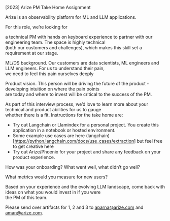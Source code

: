 [2023] Arize PM Take Home Assignment

Arize is an observability platform for ML and LLM applications.

For this role, we’re looking for 

a technical PM with hands on keyboard experience to partner with our engineering team. The space is highly technical  
(both our customers and challenges), which makes this skill set a requirement at our stage.

ML/DS background. Our customers are data scientists, ML engineers and LLM engineers. For us to understand their pain,  
we need to feel this pain ourselves deeply

Product vision. This person will be driving the future of the product - developing intuition on where the pain points  
are today and where to invest will be critical to the success of the PM.


As part of this interview process, we’d love to learn more about your technical and product abilities for us to gauge  
whether there is a fit. Instructions for the take home are:
* Try out Langchain or Llamindex for a personal project. You create this application in a notebook or hosted environment.
* Some example use cases are here (langchain)[https://python.langchain.com/docs/use_cases/extraction] but feel free to get creative here
* Try out Arize/Phoenix for your project and share any feedback on your product experience.

How was your onboarding? What went well, what didn’t go well?  

What metrics would you measure for new users?  

Based on your experience and the evolving LLM landscape, come back with ideas on what you would invest in if you were  
the PM of this team.

Please send over artifacts for 1, 2 and 3 to aparna@arize.com and aman@arize.com.